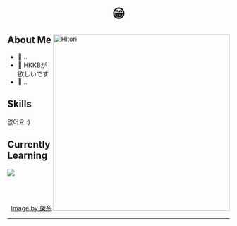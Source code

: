 <h1 align="center"> 😁 </h1>

<div>
<img align="right" width="400" alt="Hitori" src="https://pbs.twimg.com/media/FlDaH2LaEAY1NlM?format=jpg&name=large"/>

<h2> About Me </h2>
  
- 🏫 ..
- 💭 HKKBが欲しいです
- 🖤 ..
  
<h2> Skills </h2>
 <p>없어요 :)</p>
  
<h2> Currently Learning </h2>
  <img src = "https://skillicons.dev/icons?i=php,laravel,vim,javascript">

</br></br>
  
<div align="right">
  <a href="https://twitter.com/k4itoh">Image by 架糸</a>
<div>


------

  
